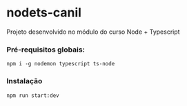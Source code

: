 # nodets-canil
Projeto desenvolvido no módulo do curso Node + Typescript

### Pré-requisitos globais:
`npm i -g nodemon typescript ts-node`

### Instalação
`npm run start:dev`